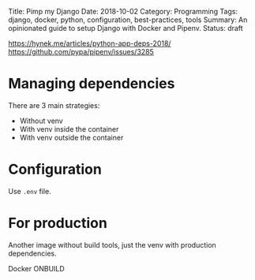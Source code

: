 Title: Pimp my Django
Date: 2018-10-02
Category: Programming
Tags: django, docker, python, configuration, best-practices, tools
Summary: An opinionated guide to setup Django with Docker and Pipenv.
Status: draft

https://hynek.me/articles/python-app-deps-2018/
https://github.com/pypa/pipenv/issues/3285

# Managing dependencies

There are 3 main strategies:

- Without venv
- With venv inside the container
- With venv outside the container

# Configuration
Use `.env` file.

# For production
Another image without build tools, just the venv with production dependencies.

Docker ONBUILD

[1]: http://blog.getpelican.com/
